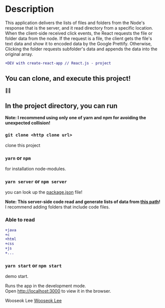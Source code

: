 <h1>Description</h1>
  This application delivers the lists of files and folders from the Node's response that is the server, and it read directory from a specific location. When the client-side received click events, the React requests the file or folder data from the node. If the request is a file, the client gets the file's text data and show it to encoded data by the Google Prettify. Otherwise, Clicking the folder requests subfolder's data and appends the data into the original array.

<br/>

```diff
+DEV with create-react-app // React.js - project
```

<h2>You can clone, and execute this project!</h2>

🤞🤞

<h2>In the project directory, you can run</h2>

**Note: I recommend using only one of yarn and npm for avoiding the unexpected collision!**

### `git clone <http clone url>` 
clone this project<br/>

### `yarn` or `npm`
for installation node-modules.<br/>

### `yarn server` or `npm server`
you can look up the [package.json](https://github.com/wlee2/CodeViewer/blob/master/package.json) file!<br/>

**Note: This server-side code read and generate lists of data from [this path](https://github.com/wlee2/CodeViewer/tree/master/server/Test/Contents)!**
I recommend adding folders that include code files.

<h3>Able to read</h3>

```diff
+java
+c
+html
+css
+js
+...
```

### `yarn start` or `npm start`
demo start.<br/>

Runs the app in the development mode.<br>
Open [http://localhost:3000](http://localhost:3000) to view it in the browser.


Wooseok Lee
[Wooseok Lee](https://github.com/wlee2)
